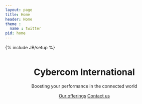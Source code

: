 ```yaml
---
layout: page
title: Home
header: Home
theme :
  name : twitter
pid: home 
---
```

{% include JB/setup %}


<header class="jumbotron masthead with-splash">
    <div class="splash">
        <img class="masthead-img" src="{{ ASSET_PATH }}/img/cc-splash.png" alt="">
    </div>
    <div class="inner">
        <h1 class="masthead-title">
            Cybercom International
        </h1>
        <p class="masthead-tag">
            Boosting your performance in the connected world
        </p>
        <p class="download-info">
            <a class="btn btn-primary btn-large" href="/digital-solutions/offers">Our offerings</a>
            <a class="btn btn-reverse btn-large" href="contact">Contact us</a>
        </p>
    </div>
    <div class="mastlinks">
    </div>
</header>




